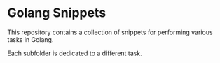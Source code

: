 # Golang Snippets

This repository contains a collection of snippets for performing various tasks
in Golang.

Each subfolder is dedicated to a different task.

